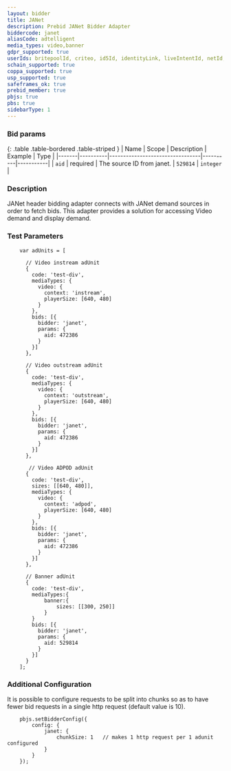 ```yaml
---
layout: bidder
title: JANet
description: Prebid JANet Bidder Adapter
biddercode: janet
aliasCode: adtelligent
media_types: video,banner
gdpr_supported: true
userIds: britepoolId, criteo, id5Id, identityLink, liveIntentId, netId, parrableId, pubCommonId, unifiedId
schain_supported: true
coppa_supported: true
usp_supported: true
safeframes_ok: true
prebid_member: true
pbjs: true
pbs: true
sidebarType: 1
---
```


### Bid params

{: .table .table-bordered .table-striped }
| Name  | Scope    | Description                     | Example  | Type      |
|-------|----------|---------------------------------|----------|-----------|
| `aid` | required | The source ID from janet.   | `529814` | `integer` |

### Description
JANet header bidding adapter connects with JANet demand sources in order to fetch bids.
This adapter provides a solution for accessing Video demand and display demand.


### Test Parameters
```
    var adUnits = [

      // Video instream adUnit
      {
        code: 'test-div',
        mediaTypes: {
          video: {
            context: 'instream',
            playerSize: [640, 480]
          }
        },
        bids: [{
          bidder: 'janet',
          params: {
            aid: 472386
          }
        }]
      },

      // Video outstream adUnit
      {
        code: 'test-div',
        mediaTypes: {
          video: {
            context: 'outstream',
            playerSize: [640, 480]
          }
        },
        bids: [{
          bidder: 'janet',
          params: {
            aid: 472386
          }
        }]
      },

       // Video ADPOD adUnit
      {
        code: 'test-div',
        sizes: [[640, 480]],
        mediaTypes: {
          video: {
            context: 'adpod',
            playerSize: [640, 480]            
          }
        },
        bids: [{
          bidder: 'janet',
          params: {
            aid: 472386
          }
        }]
      },

      // Banner adUnit
      {
        code: 'test-div',
        mediaTypes:{
            banner:{
                sizes: [[300, 250]]
            }
        }
        bids: [{
          bidder: 'janet',
          params: {
            aid: 529814
          }
        }]
      }
    ];
```

### Additional Configuration

It is possible to configure requests to be split into chunks so as to have fewer bid requests in a single http request 
(default value is 10).

```
    pbjs.setBidderConfig({
        config: {              
            janet: {
                chunkSize: 1   // makes 1 http request per 1 adunit configured
            }
        }
    });
```
